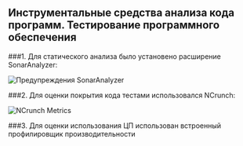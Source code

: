 ## Инструментальные средства анализа кода программ. Тестирование программного обеспечения


###1. Для статического анализа было установено расширение SonarAnalyzer:
   
![Предупреждения SonarAnalyzer](https://github.com/user-attachments/assets/11928855-fce7-4f08-b57a-dfeb571b8838)

###2. Для оценки покрытия кода тестами использовался NCrunch:
   
![NCrunch Metrics](https://github.com/user-attachments/assets/f32a5a65-3e2c-4e67-848c-6e7eff15ae22)

###3. Для оценки использования ЦП использован встроенный профилировщик производительности 
